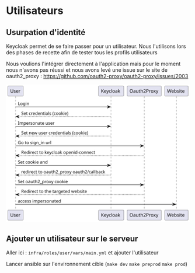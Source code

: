 # Utilisateurs

## Usurpation d'identité

Keycloak permet de se faire passer pour un utilisateur.
Nous l'utilisons lors des phases de recette afin de tester tous les profils utilisateurs

Nous voulions l'intégrer directement à l'application mais pour le moment nous n'avons pas réussi et nous avons levé une issue sur le site de oauth2_proxy : https://github.com/oauth2-proxy/oauth2-proxy/issues/2003


![camino impersonation schema](../img/keycloak_impersonate.svg)


## Ajouter un utilisateur sur le serveur

Aller ici : `infra/roles/user/vars/main.yml` et ajouter l'utilisateur

Lancer ansible sur l'environnement cible (`make dev` `make preprod` `make prod`)
